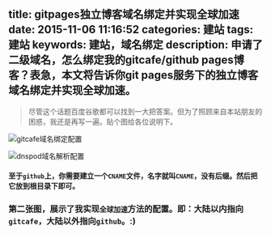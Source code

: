 title: gitpages独立博客域名绑定并实现全球加速
date: 2015-11-06 11:16:52
categories: 建站
tags: 建站
keywords: 建站，域名绑定
description: 申请了二级域名，怎么绑定我的gitcafe/github pages博客？表急，本文将告诉你git pages服务下的独立博客域名绑定并实现全球加速。
---

> 尽管这个话题百度谷歌都可以找到一大把答案。但为了照顾来自本站朋友的困惑，我还是再写一遍。贴个图给各位说明下。

![gitcafe域名绑定配置](http://i13.tietuku.com/b32a396930ac6eec.png)

![dnspod域名解析配置](http://i13.tietuku.com/ca4ec744e698648b.png)

#### 至于`github`上，你需要建立一个`CNAME`文件，名字就叫`CNAME`，没有后缀。然后把它放到根目录下即可。

### 第二张图，展示了我实现`全球加速`方法的配置。即：大陆以内指向`gitcafe`，大陆以外指向`github`。:)
